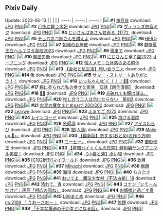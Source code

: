 ## Pixiv Daily
Update: 2023-08-13
|      |      |      |
| :----: | :----: | :----: |
|![](https://pixiv.microyu.workers.dev/c/240x480/img-master/img/2023/08/11/00/00/48/110712977_p0_master1200.jpg) **#1** [海月夜](https://www.pixiv.net/artworks/110712977) download: [JPG](https://pixiv.microyu.workers.dev/img-original/img/2023/08/11/00/00/48/110712977_p0.jpg) [PNG](https://pixiv.microyu.workers.dev/img-original/img/2023/08/11/00/00/48/110712977_p0.png)|![](https://pixiv.microyu.workers.dev/c/240x480/img-master/img/2023/08/11/00/00/51/110712986_p0_master1200.jpg) **#2** [月夜に舞う水妃](https://www.pixiv.net/artworks/110712986) download: [JPG](https://pixiv.microyu.workers.dev/img-original/img/2023/08/11/00/00/51/110712986_p0.jpg) [PNG](https://pixiv.microyu.workers.dev/img-original/img/2023/08/11/00/00/51/110712986_p0.png)|![](https://pixiv.microyu.workers.dev/c/240x480/img-master/img/2023/08/11/00/02/21/110713181_p0_master1200.jpg) **#3** [ヴィランズ初音ミク](https://www.pixiv.net/artworks/110713181) download: [JPG](https://pixiv.microyu.workers.dev/img-original/img/2023/08/11/00/02/21/110713181_p0.jpg) [PNG](https://pixiv.microyu.workers.dev/img-original/img/2023/08/11/00/02/21/110713181_p0.png)|
|![](https://pixiv.microyu.workers.dev/c/240x480/img-master/img/2023/08/12/11/05/59/110754868_p0_master1200.jpg) **#4** [じいさんばあさん若返る【177】](https://www.pixiv.net/artworks/110754868) download: [JPG](https://pixiv.microyu.workers.dev/img-original/img/2023/08/12/11/05/59/110754868_p0.jpg) [PNG](https://pixiv.microyu.workers.dev/img-original/img/2023/08/12/11/05/59/110754868_p0.png)|![](https://pixiv.microyu.workers.dev/c/240x480/img-master/img/2023/08/11/17/20/43/110731914_p0_master1200.jpg) **#5** [チョロネコ姉さんを讃えよ](https://www.pixiv.net/artworks/110731914) download: [JPG](https://pixiv.microyu.workers.dev/img-original/img/2023/08/11/17/20/43/110731914_p0.jpg) [PNG](https://pixiv.microyu.workers.dev/img-original/img/2023/08/11/17/20/43/110731914_p0.png)|![](https://pixiv.microyu.workers.dev/c/240x480/img-master/img/2023/08/12/00/00/25/110744239_p0_master1200.jpg) **#6** [HERO](https://www.pixiv.net/artworks/110744239) download: [JPG](https://pixiv.microyu.workers.dev/img-original/img/2023/08/12/00/00/25/110744239_p0.jpg) [PNG](https://pixiv.microyu.workers.dev/img-original/img/2023/08/12/00/00/25/110744239_p0.png)|
|![](https://pixiv.microyu.workers.dev/c/240x480/img-master/img/2023/08/11/07/30/01/110720909_p0_master1200.jpg) **#7** [朝顔のお屋敷](https://www.pixiv.net/artworks/110720909) download: [JPG](https://pixiv.microyu.workers.dev/img-original/img/2023/08/11/07/30/01/110720909_p0.jpg) [PNG](https://pixiv.microyu.workers.dev/img-original/img/2023/08/11/07/30/01/110720909_p0.png)|![](https://pixiv.microyu.workers.dev/c/240x480/img-master/img/2023/08/11/11/14/29/110724377_p0_master1200.jpg) **#8** [群像夏 王立ヘルエスタ高校2023](https://www.pixiv.net/artworks/110724377) download: [JPG](https://pixiv.microyu.workers.dev/img-original/img/2023/08/11/11/14/29/110724377_p0.jpg) [PNG](https://pixiv.microyu.workers.dev/img-original/img/2023/08/11/11/14/29/110724377_p0.png)|![](https://pixiv.microyu.workers.dev/c/240x480/img-master/img/2023/08/11/00/02/35/110713201_p0_master1200.jpg) **#9** [電車で](https://www.pixiv.net/artworks/110713201) download: [JPG](https://pixiv.microyu.workers.dev/img-original/img/2023/08/11/00/02/35/110713201_p0.jpg) [PNG](https://pixiv.microyu.workers.dev/img-original/img/2023/08/11/00/02/35/110713201_p0.png)|
|![](https://pixiv.microyu.workers.dev/c/240x480/img-master/img/2023/08/11/00/01/21/110713055_p0_master1200.jpg) **#10** [鵜堂刃衛](https://www.pixiv.net/artworks/110713055) download: [JPG](https://pixiv.microyu.workers.dev/img-original/img/2023/08/11/00/01/21/110713055_p0.jpg) [PNG](https://pixiv.microyu.workers.dev/img-original/img/2023/08/11/00/01/21/110713055_p0.png)|![](https://pixiv.microyu.workers.dev/c/240x480/img-master/img/2023/08/11/13/50/21/110727536_p0_master1200.jpg) **#11** [にじさんじ甲子園2023 オープニング](https://www.pixiv.net/artworks/110727536) download: [JPG](https://pixiv.microyu.workers.dev/img-original/img/2023/08/11/13/50/21/110727536_p0.jpg) [PNG](https://pixiv.microyu.workers.dev/img-original/img/2023/08/11/13/50/21/110727536_p0.png)|![](https://pixiv.microyu.workers.dev/c/240x480/img-master/img/2023/08/12/07/00/12/110751490_p0_master1200.jpg) **#12** [個人メモ：立体感のある胴体](https://www.pixiv.net/artworks/110751490) download: [JPG](https://pixiv.microyu.workers.dev/img-original/img/2023/08/12/07/00/12/110751490_p0.jpg) [PNG](https://pixiv.microyu.workers.dev/img-original/img/2023/08/12/07/00/12/110751490_p0.png)|
|![](https://pixiv.microyu.workers.dev/c/240x480/img-master/img/2023/08/11/12/00/28/110725307_p0_master1200.jpg) **#13** [【会社と私生活】想い合う二人](https://www.pixiv.net/artworks/110725307) download: [JPG](https://pixiv.microyu.workers.dev/img-original/img/2023/08/11/12/00/28/110725307_p0.jpg) [PNG](https://pixiv.microyu.workers.dev/img-original/img/2023/08/11/12/00/28/110725307_p0.png)|![](https://pixiv.microyu.workers.dev/c/240x480/img-master/img/2023/08/11/01/10/38/110715542_p0_master1200.jpg) **#14** [啾](https://www.pixiv.net/artworks/110715542) download: [JPG](https://pixiv.microyu.workers.dev/img-original/img/2023/08/11/01/10/38/110715542_p0.jpg) [PNG](https://pixiv.microyu.workers.dev/img-original/img/2023/08/11/01/10/38/110715542_p0.png)|![](https://pixiv.microyu.workers.dev/c/240x480/img-master/img/2023/08/11/08/50/10/110721969_p0_master1200.jpg) **#15** [サマー・ストリートありがとう！！](https://www.pixiv.net/artworks/110721969) download: [JPG](https://pixiv.microyu.workers.dev/img-original/img/2023/08/11/08/50/10/110721969_p0.jpg) [PNG](https://pixiv.microyu.workers.dev/img-original/img/2023/08/11/08/50/10/110721969_p0.png)|
|![](https://pixiv.microyu.workers.dev/c/240x480/img-master/img/2023/08/11/00/00/18/110712904_p0_master1200.jpg) **#16** [いっちゃんﾊﾋﾟﾊﾞ！！！🎂🎉](https://www.pixiv.net/artworks/110712904) download: [JPG](https://pixiv.microyu.workers.dev/img-original/img/2023/08/11/00/00/18/110712904_p0.jpg) [PNG](https://pixiv.microyu.workers.dev/img-original/img/2023/08/11/00/00/18/110712904_p0.png)|![](https://pixiv.microyu.workers.dev/c/240x480/img-master/img/2023/08/11/18/26/45/110733724_p0_master1200.jpg) **#17** [親に売られた私の幸せな家族　12話【創作漫画】](https://www.pixiv.net/artworks/110733724) download: [JPG](https://pixiv.microyu.workers.dev/img-original/img/2023/08/11/18/26/45/110733724_p0.jpg) [PNG](https://pixiv.microyu.workers.dev/img-original/img/2023/08/11/18/26/45/110733724_p0.png)|![](https://pixiv.microyu.workers.dev/c/240x480/img-master/img/2023/08/12/00/00/10/110744181_p0_master1200.jpg) **#18** [🍋🌊](https://www.pixiv.net/artworks/110744181) download: [JPG](https://pixiv.microyu.workers.dev/img-original/img/2023/08/12/00/00/10/110744181_p0.jpg) [PNG](https://pixiv.microyu.workers.dev/img-original/img/2023/08/12/00/00/10/110744181_p0.png)|
|![](https://pixiv.microyu.workers.dev/c/240x480/img-master/img/2023/08/12/01/00/55/110744550_p0_master1200.jpg) **#19** [恋破れても腹は減る。](https://www.pixiv.net/artworks/110744550) download: [JPG](https://pixiv.microyu.workers.dev/img-original/img/2023/08/12/01/00/55/110744550_p0.jpg) [PNG](https://pixiv.microyu.workers.dev/img-original/img/2023/08/12/01/00/55/110744550_p0.png)|![](https://pixiv.microyu.workers.dev/c/240x480/img-master/img/2023/08/11/18/37/17/110734029_p0_master1200.jpg) **#20** [推し合う二人は恋にならない　第6話](https://www.pixiv.net/artworks/110734029) download: [JPG](https://pixiv.microyu.workers.dev/img-original/img/2023/08/11/18/37/17/110734029_p0.jpg) [PNG](https://pixiv.microyu.workers.dev/img-original/img/2023/08/11/18/37/17/110734029_p0.png)|![](https://pixiv.microyu.workers.dev/c/240x480/img-master/img/2023/08/11/10/45/34/110723887_p0_master1200.jpg) **#21** [水星の魔女まとめpart1 200/300](https://www.pixiv.net/artworks/110723887) download: [JPG](https://pixiv.microyu.workers.dev/img-original/img/2023/08/11/10/45/34/110723887_p0.jpg) [PNG](https://pixiv.microyu.workers.dev/img-original/img/2023/08/11/10/45/34/110723887_p0.png)|
|![](https://pixiv.microyu.workers.dev/c/240x480/img-master/img/2023/08/11/23/54/10/110743970_p0_master1200.jpg) **#22** [Learwe](https://www.pixiv.net/artworks/110743970) download: [JPG](https://pixiv.microyu.workers.dev/img-original/img/2023/08/11/23/54/10/110743970_p0.jpg) [PNG](https://pixiv.microyu.workers.dev/img-original/img/2023/08/11/23/54/10/110743970_p0.png)|![](https://pixiv.microyu.workers.dev/c/240x480/img-master/img/2023/08/11/11/02/04/110724167_p0_master1200.jpg) **#23** [ふぁてご #275](https://www.pixiv.net/artworks/110724167) download: [JPG](https://pixiv.microyu.workers.dev/img-original/img/2023/08/11/11/02/04/110724167_p0.jpg) [PNG](https://pixiv.microyu.workers.dev/img-original/img/2023/08/11/11/02/04/110724167_p0.png)|![](https://pixiv.microyu.workers.dev/c/240x480/img-master/img/2023/08/11/00/01/20/110713052_p0_master1200.jpg) **#24** [レインコード](https://www.pixiv.net/artworks/110713052) download: [JPG](https://pixiv.microyu.workers.dev/img-original/img/2023/08/11/00/01/20/110713052_p0.jpg) [PNG](https://pixiv.microyu.workers.dev/img-original/img/2023/08/11/00/01/20/110713052_p0.png)|
|![](https://pixiv.microyu.workers.dev/c/240x480/img-master/img/2023/08/11/16/53/31/110731202_p0_master1200.jpg) **#25** [溶ける温度](https://www.pixiv.net/artworks/110731202) download: [JPG](https://pixiv.microyu.workers.dev/img-original/img/2023/08/11/16/53/31/110731202_p0.jpg) [PNG](https://pixiv.microyu.workers.dev/img-original/img/2023/08/11/16/53/31/110731202_p0.png)|![](https://pixiv.microyu.workers.dev/c/240x480/img-master/img/2023/08/12/00/00/40/110744280_p0_master1200.jpg) **#26** [糸師凛](https://www.pixiv.net/artworks/110744280) download: [JPG](https://pixiv.microyu.workers.dev/img-original/img/2023/08/12/00/00/40/110744280_p0.jpg) [PNG](https://pixiv.microyu.workers.dev/img-original/img/2023/08/12/00/00/40/110744280_p0.png)|![](https://pixiv.microyu.workers.dev/c/240x480/img-master/img/2023/08/12/23/26/05/110772620_p0_master1200.jpg) **#27** [アイスわらび](https://www.pixiv.net/artworks/110772620) download: [JPG](https://pixiv.microyu.workers.dev/img-original/img/2023/08/12/23/26/05/110772620_p0.jpg) [PNG](https://pixiv.microyu.workers.dev/img-original/img/2023/08/12/23/26/05/110772620_p0.png)|
|![](https://pixiv.microyu.workers.dev/c/240x480/img-master/img/2023/08/11/08/06/47/110721385_p0_master1200.jpg) **#28** [蛍(人魚)](https://www.pixiv.net/artworks/110721385) download: [JPG](https://pixiv.microyu.workers.dev/img-original/img/2023/08/11/08/06/47/110721385_p0.jpg) [PNG](https://pixiv.microyu.workers.dev/img-original/img/2023/08/11/08/06/47/110721385_p0.png)|![](https://pixiv.microyu.workers.dev/c/240x480/img-master/img/2023/08/11/07/54/40/110721193_p0_master1200.jpg) **#29** [Make up 💄⟡.·](https://www.pixiv.net/artworks/110721193) download: [JPG](https://pixiv.microyu.workers.dev/img-original/img/2023/08/11/07/54/40/110721193_p0.jpg) [PNG](https://pixiv.microyu.workers.dev/img-original/img/2023/08/11/07/54/40/110721193_p0.png)|![](https://pixiv.microyu.workers.dev/c/240x480/img-master/img/2023/08/11/12/28/13/110725961_p0_master1200.jpg) **#30** [【最新話】恋する(おとめ)の作り方69](https://www.pixiv.net/artworks/110725961) download: [JPG](https://pixiv.microyu.workers.dev/img-original/img/2023/08/11/12/28/13/110725961_p0.jpg) [PNG](https://pixiv.microyu.workers.dev/img-original/img/2023/08/11/12/28/13/110725961_p0.png)|
|![](https://pixiv.microyu.workers.dev/c/240x480/img-master/img/2023/08/11/23/20/10/110742899_p0_master1200.jpg) **#31** [コーヒー。](https://www.pixiv.net/artworks/110742899) download: [JPG](https://pixiv.microyu.workers.dev/img-original/img/2023/08/11/23/20/10/110742899_p0.jpg) [PNG](https://pixiv.microyu.workers.dev/img-original/img/2023/08/11/23/20/10/110742899_p0.png)|![](https://pixiv.microyu.workers.dev/c/240x480/img-master/img/2023/08/12/00/00/47/110744294_p0_master1200.jpg) **#32** [御影玲王](https://www.pixiv.net/artworks/110744294) download: [JPG](https://pixiv.microyu.workers.dev/img-original/img/2023/08/12/00/00/47/110744294_p0.jpg) [PNG](https://pixiv.microyu.workers.dev/img-original/img/2023/08/12/00/00/47/110744294_p0.png)|![](https://pixiv.microyu.workers.dev/c/240x480/img-master/img/2023/08/11/20/30/10/110737326_p0_master1200.jpg) **#33** [【拷問バイトくんの日常】特別編ヤングアニマル掲載！](https://www.pixiv.net/artworks/110737326) download: [JPG](https://pixiv.microyu.workers.dev/img-original/img/2023/08/11/20/30/10/110737326_p0.jpg) [PNG](https://pixiv.microyu.workers.dev/img-original/img/2023/08/11/20/30/10/110737326_p0.png)|
|![](https://pixiv.microyu.workers.dev/c/240x480/img-master/img/2023/08/11/13/48/04/110727488_p0_master1200.jpg) **#34** [【小春と湊】添い寝](https://www.pixiv.net/artworks/110727488) download: [JPG](https://pixiv.microyu.workers.dev/img-original/img/2023/08/11/13/48/04/110727488_p0.jpg) [PNG](https://pixiv.microyu.workers.dev/img-original/img/2023/08/11/13/48/04/110727488_p0.png)|![](https://pixiv.microyu.workers.dev/c/240x480/img-master/img/2023/08/11/00/03/09/110713244_p0_master1200.jpg) **#35** [[C102新刊]マイワールド](https://www.pixiv.net/artworks/110713244) download: [JPG](https://pixiv.microyu.workers.dev/img-original/img/2023/08/11/00/03/09/110713244_p0.jpg) [PNG](https://pixiv.microyu.workers.dev/img-original/img/2023/08/11/00/03/09/110713244_p0.png)|![](https://pixiv.microyu.workers.dev/c/240x480/img-master/img/2023/08/12/04/41/18/110749979_p0_master1200.jpg) **#36** [飲月](https://www.pixiv.net/artworks/110749979) download: [JPG](https://pixiv.microyu.workers.dev/img-original/img/2023/08/12/04/41/18/110749979_p0.jpg) [PNG](https://pixiv.microyu.workers.dev/img-original/img/2023/08/12/04/41/18/110749979_p0.png)|
|![](https://pixiv.microyu.workers.dev/c/240x480/img-master/img/2023/08/11/23/51/08/110743891_p0_master1200.jpg) **#37** [Miiyachi](https://www.pixiv.net/artworks/110743891) download: [JPG](https://pixiv.microyu.workers.dev/img-original/img/2023/08/11/23/51/08/110743891_p0.jpg) [PNG](https://pixiv.microyu.workers.dev/img-original/img/2023/08/11/23/51/08/110743891_p0.png)|![](https://pixiv.microyu.workers.dev/c/240x480/img-master/img/2023/08/11/22/19/33/110740991_p0_master1200.jpg) **#38** [無題](https://www.pixiv.net/artworks/110740991) download: [JPG](https://pixiv.microyu.workers.dev/img-original/img/2023/08/11/22/19/33/110740991_p0.jpg) [PNG](https://pixiv.microyu.workers.dev/img-original/img/2023/08/11/22/19/33/110740991_p0.png)|![](https://pixiv.microyu.workers.dev/c/240x480/img-master/img/2023/08/11/07/13/22/110720675_p0_master1200.jpg) **#39** [海没](https://www.pixiv.net/artworks/110720675) download: [JPG](https://pixiv.microyu.workers.dev/img-original/img/2023/08/11/07/13/22/110720675_p0.jpg) [PNG](https://pixiv.microyu.workers.dev/img-original/img/2023/08/11/07/13/22/110720675_p0.png)|
|![](https://pixiv.microyu.workers.dev/c/240x480/img-master/img/2023/08/12/12/00/15/110755945_p0_master1200.jpg) **#40** [ちさたき](https://www.pixiv.net/artworks/110755945) download: [JPG](https://pixiv.microyu.workers.dev/img-original/img/2023/08/12/12/00/15/110755945_p0.jpg) [PNG](https://pixiv.microyu.workers.dev/img-original/img/2023/08/12/12/00/15/110755945_p0.png)|![](https://pixiv.microyu.workers.dev/c/240x480/img-master/img/2023/08/11/18/47/12/110734279_p0_master1200.jpg) **#41** [おいでよ　魔法少女村（不法占拠）18](https://www.pixiv.net/artworks/110734279) download: [JPG](https://pixiv.microyu.workers.dev/img-original/img/2023/08/11/18/47/12/110734279_p0.jpg) [PNG](https://pixiv.microyu.workers.dev/img-original/img/2023/08/11/18/47/12/110734279_p0.png)|![](https://pixiv.microyu.workers.dev/c/240x480/img-master/img/2023/08/12/13/49/06/110758056_p0_master1200.jpg) **#42** [晴れて、青](https://www.pixiv.net/artworks/110758056) download: [JPG](https://pixiv.microyu.workers.dev/img-original/img/2023/08/12/13/49/06/110758056_p0.jpg) [PNG](https://pixiv.microyu.workers.dev/img-original/img/2023/08/12/13/49/06/110758056_p0.png)|
|![](https://pixiv.microyu.workers.dev/c/240x480/img-master/img/2023/08/11/15/06/26/110728978_p0_master1200.jpg) **#43** [コナン「いてーんだけど」灰原「相応の罰ね」](https://www.pixiv.net/artworks/110728978) download: [JPG](https://pixiv.microyu.workers.dev/img-original/img/2023/08/11/15/06/26/110728978_p0.jpg) [PNG](https://pixiv.microyu.workers.dev/img-original/img/2023/08/11/15/06/26/110728978_p0.png)|![](https://pixiv.microyu.workers.dev/c/240x480/img-master/img/2023/08/12/18/22/40/110763826_p0_master1200.jpg) **#44** [お嬢様と過ごす夏](https://www.pixiv.net/artworks/110763826) download: [JPG](https://pixiv.microyu.workers.dev/img-original/img/2023/08/12/18/22/40/110763826_p0.jpg) [PNG](https://pixiv.microyu.workers.dev/img-original/img/2023/08/12/18/22/40/110763826_p0.png)|![](https://pixiv.microyu.workers.dev/c/240x480/img-master/img/2023/08/11/22/33/42/110741452_p0_master1200.jpg) **#45** [LB6まとめ](https://www.pixiv.net/artworks/110741452) download: [JPG](https://pixiv.microyu.workers.dev/img-original/img/2023/08/11/22/33/42/110741452_p0.jpg) [PNG](https://pixiv.microyu.workers.dev/img-original/img/2023/08/11/22/33/42/110741452_p0.png)|
|![](https://pixiv.microyu.workers.dev/c/240x480/img-master/img/2023/08/11/00/48/13/110714881_p0_master1200.jpg) **#46** [no.2109 『 うおーさおー 』](https://www.pixiv.net/artworks/110714881) download: [JPG](https://pixiv.microyu.workers.dev/img-original/img/2023/08/11/00/48/13/110714881_p0.jpg) [PNG](https://pixiv.microyu.workers.dev/img-original/img/2023/08/11/00/48/13/110714881_p0.png)|![](https://pixiv.microyu.workers.dev/c/240x480/img-master/img/2023/08/12/16/40/14/110761509_p0_master1200.jpg) **#47** [無題](https://www.pixiv.net/artworks/110761509) download: [JPG](https://pixiv.microyu.workers.dev/img-original/img/2023/08/12/16/40/14/110761509_p0.jpg) [PNG](https://pixiv.microyu.workers.dev/img-original/img/2023/08/12/16/40/14/110761509_p0.png)|![](https://pixiv.microyu.workers.dev/c/240x480/img-master/img/2023/08/12/00/01/49/110744425_p0_master1200.jpg) **#48** [「不幸な境遇の子が幸せになる話」](https://www.pixiv.net/artworks/110744425) download: [JPG](https://pixiv.microyu.workers.dev/img-original/img/2023/08/12/00/01/49/110744425_p0.jpg) [PNG](https://pixiv.microyu.workers.dev/img-original/img/2023/08/12/00/01/49/110744425_p0.png)|
